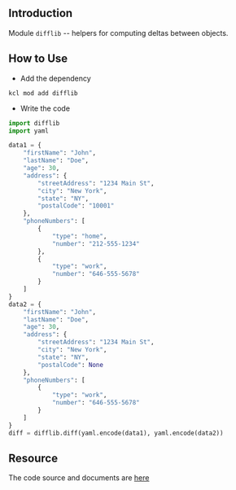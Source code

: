 ## Introduction

Module `difflib` -- helpers for computing deltas between objects.

## How to Use

+ Add the dependency

```shell
kcl mod add difflib
```

+ Write the code

```python
import difflib
import yaml

data1 = {
    "firstName": "John",
    "lastName": "Doe",
    "age": 30,
    "address": {
        "streetAddress": "1234 Main St",
        "city": "New York",
        "state": "NY",
        "postalCode": "10001"
    },
    "phoneNumbers": [
        {
            "type": "home",
            "number": "212-555-1234"
        },
        {
            "type": "work",
            "number": "646-555-5678"
        }
    ]
}
data2 = {
    "firstName": "John",
    "lastName": "Doe",
    "age": 30,
    "address": {
        "streetAddress": "1234 Main St",
        "city": "New York",
        "state": "NY",
        "postalCode": None
    },
    "phoneNumbers": [
        {
            "type": "work",
            "number": "646-555-5678"
        }
    ]
}
diff = difflib.diff(yaml.encode(data1), yaml.encode(data2))
```

## Resource

The code source and documents are [here](https://github.com/kcl-lang/artifacthub/tree/main/difflib)
